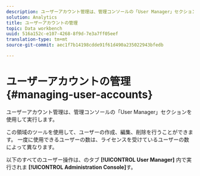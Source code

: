 ```yaml
---
description: ユーザーアカウント管理は、管理コンソールの「User Manager」セクションを使用して実行します。
solution: Analytics
title: ユーザーアカウントの管理
topic: Data workbench
uuid: 516a152c-e107-4268-8f9d-7e3a7ff05eef
translation-type: tm+mt
source-git-commit: aec1f7b14198cdde91f61d490a235022943bfedb

---
```



# ユーザーアカウントの管理{#managing-user-accounts}

ユーザーアカウント管理は、管理コンソールの「User Manager」セクションを使用して実行します。

この領域のツールを使用して、ユーザーの作成、編集、削除を行うことができます。 一度に使用できるユーザーの数は、ライセンスを受けているユーザーの数によって異なります。

以下のすべてのユーザー操作は、のタブ **[!UICONTROL User Manager]** 内で実行されま **[!UICONTROL Administration Console]**&#x200B;す。
